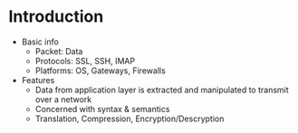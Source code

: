 # Introduction
- Basic info
  - Packet: Data
  - Protocols: SSL, SSH, IMAP
  - Platforms: OS, Gateways, Firewalls
- Features
  - Data from application layer is extracted and manipulated to transmit over a network
  - Concerned with syntax & semantics
  - Translation, Compression, Encryption/Descryption
